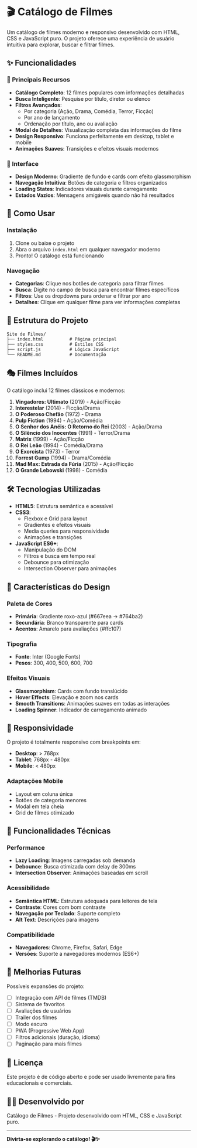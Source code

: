 # 🎬 Catálogo de Filmes

Um catálogo de filmes moderno e responsivo desenvolvido com HTML, CSS e JavaScript puro. O projeto oferece uma experiência de usuário intuitiva para explorar, buscar e filtrar filmes.

## ✨ Funcionalidades

### 🎯 Principais Recursos
- **Catálogo Completo**: 12 filmes populares com informações detalhadas
- **Busca Inteligente**: Pesquise por título, diretor ou elenco
- **Filtros Avançados**: 
  - Por categoria (Ação, Drama, Comédia, Terror, Ficção)
  - Por ano de lançamento
  - Ordenação por título, ano ou avaliação
- **Modal de Detalhes**: Visualização completa das informações do filme
- **Design Responsivo**: Funciona perfeitamente em desktop, tablet e mobile
- **Animações Suaves**: Transições e efeitos visuais modernos

### 🎨 Interface
- **Design Moderno**: Gradiente de fundo e cards com efeito glassmorphism
- **Navegação Intuitiva**: Botões de categoria e filtros organizados
- **Loading States**: Indicadores visuais durante carregamento
- **Estados Vazios**: Mensagens amigáveis quando não há resultados

## 🚀 Como Usar

### Instalação
1. Clone ou baixe o projeto
2. Abra o arquivo `index.html` em qualquer navegador moderno
3. Pronto! O catálogo está funcionando

### Navegação
- **Categorias**: Clique nos botões de categoria para filtrar filmes
- **Busca**: Digite no campo de busca para encontrar filmes específicos
- **Filtros**: Use os dropdowns para ordenar e filtrar por ano
- **Detalhes**: Clique em qualquer filme para ver informações completas

## 📁 Estrutura do Projeto

```
Site de Filmes/
├── index.html          # Página principal
├── styles.css          # Estilos CSS
├── script.js           # Lógica JavaScript
└── README.md           # Documentação
```

## 🎭 Filmes Incluídos

O catálogo inclui 12 filmes clássicos e modernos:

1. **Vingadores: Ultimato** (2019) - Ação/Ficção
2. **Interestelar** (2014) - Ficção/Drama
3. **O Poderoso Chefão** (1972) - Drama
4. **Pulp Fiction** (1994) - Ação/Comédia
5. **O Senhor dos Anéis: O Retorno do Rei** (2003) - Ação/Drama
6. **O Silêncio dos Inocentes** (1991) - Terror/Drama
7. **Matrix** (1999) - Ação/Ficção
8. **O Rei Leão** (1994) - Comédia/Drama
9. **O Exorcista** (1973) - Terror
10. **Forrest Gump** (1994) - Drama/Comédia
11. **Mad Max: Estrada da Fúria** (2015) - Ação/Ficção
12. **O Grande Lebowski** (1998) - Comédia

## 🛠️ Tecnologias Utilizadas

- **HTML5**: Estrutura semântica e acessível
- **CSS3**: 
  - Flexbox e Grid para layout
  - Gradientes e efeitos visuais
  - Media queries para responsividade
  - Animações e transições
- **JavaScript ES6+**:
  - Manipulação do DOM
  - Filtros e busca em tempo real
  - Debounce para otimização
  - Intersection Observer para animações

## 🎨 Características do Design

### Paleta de Cores
- **Primária**: Gradiente roxo-azul (#667eea → #764ba2)
- **Secundária**: Branco transparente para cards
- **Acentos**: Amarelo para avaliações (#ffc107)

### Tipografia
- **Fonte**: Inter (Google Fonts)
- **Pesos**: 300, 400, 500, 600, 700

### Efeitos Visuais
- **Glassmorphism**: Cards com fundo translúcido
- **Hover Effects**: Elevação e zoom nos cards
- **Smooth Transitions**: Animações suaves em todas as interações
- **Loading Spinner**: Indicador de carregamento animado

## 📱 Responsividade

O projeto é totalmente responsivo com breakpoints em:
- **Desktop**: > 768px
- **Tablet**: 768px - 480px
- **Mobile**: < 480px

### Adaptações Mobile
- Layout em coluna única
- Botões de categoria menores
- Modal em tela cheia
- Grid de filmes otimizado

## 🔧 Funcionalidades Técnicas

### Performance
- **Lazy Loading**: Imagens carregadas sob demanda
- **Debounce**: Busca otimizada com delay de 300ms
- **Intersection Observer**: Animações baseadas em scroll

### Acessibilidade
- **Semântica HTML**: Estrutura adequada para leitores de tela
- **Contraste**: Cores com bom contraste
- **Navegação por Teclado**: Suporte completo
- **Alt Text**: Descrições para imagens

### Compatibilidade
- **Navegadores**: Chrome, Firefox, Safari, Edge
- **Versões**: Suporte a navegadores modernos (ES6+)

## 🚀 Melhorias Futuras

Possíveis expansões do projeto:
- [ ] Integração com API de filmes (TMDB)
- [ ] Sistema de favoritos
- [ ] Avaliações de usuários
- [ ] Trailer dos filmes
- [ ] Modo escuro
- [ ] PWA (Progressive Web App)
- [ ] Filtros adicionais (duração, idioma)
- [ ] Paginação para mais filmes

## 📄 Licença

Este projeto é de código aberto e pode ser usado livremente para fins educacionais e comerciais.

## 👨‍💻 Desenvolvido por

Catálogo de Filmes - Projeto desenvolvido com HTML, CSS e JavaScript puro.

---

**Divirta-se explorando o catálogo! 🎬✨** 